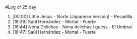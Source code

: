 #Log of 25 day

1. [00:00] Little Jesus - Norte (Japanese Version) - Pesadilla
1. [18:39] Saúl Hernández - Mortal - Fuerte
1. [18:44] Nona Delichas - Nona delichas I guess - El Umbral
1. [18:47] Saúl Hernández - Mortal - Fuerte
